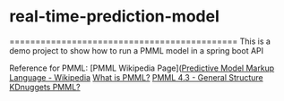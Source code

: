 # real-time-prediction-model
============================================
This is a demo project to show how to run a PMML model in a spring boot API

Reference for PMML:
[PMML Wikipedia Page]([Predictive Model Markup Language - Wikipedia](https://en.wikipedia.org/wiki/Predictive_Model_Markup_Language)
[What is PMML?](https://www.ibm.com/developerworks/library/ba-ind-PMML1/index.html)
[PMML 4.3 - General Structure](http://dmg.org/pmml/v4-3/GeneralStructure.html)
[KDnuggets PMML?](https://www.kdnuggets.com/faq/pmml.html)
